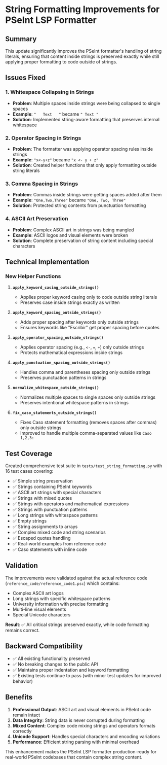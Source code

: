 # String Formatting Improvements for PSeInt LSP Formatter

## Summary

This update significantly improves the PSeInt formatter's handling of string literals, ensuring that content inside strings is preserved exactly while still applying proper formatting to code outside of strings.

## Issues Fixed

### 1. **Whitespace Collapsing in Strings**

- **Problem**: Multiple spaces inside strings were being collapsed to single spaces
- **Example**: `"   Text   "` became `" Text "`
- **Solution**: Implemented string-aware formatting that preserves internal whitespace

### 2. **Operator Spacing in Strings**

- **Problem**: The formatter was applying operator spacing rules inside strings
- **Example**: `"x<-y+z"` became `"x <- y + z"`
- **Solution**: Created helper functions that only apply formatting outside string literals

### 3. **Comma Spacing in Strings**

- **Problem**: Commas inside strings were getting spaces added after them
- **Example**: `"One,Two,Three"` became `"One, Two, Three"`
- **Solution**: Protected string contents from punctuation formatting

### 4. **ASCII Art Preservation**

- **Problem**: Complex ASCII art in strings was being mangled
- **Example**: ASCII logos and visual elements were broken
- **Solution**: Complete preservation of string content including special characters

## Technical Implementation

### New Helper Functions

1. **`apply_keyword_casing_outside_strings()`**
   - Applies proper keyword casing only to code outside string literals
   - Preserves case inside strings exactly as written

2. **`apply_keyword_spacing_outside_strings()`**
   - Adds proper spacing after keywords only outside strings
   - Ensures keywords like "Escribir" get proper spacing before quotes

3. **`apply_operator_spacing_outside_strings()`**
   - Applies operator spacing (e.g., `<-`, `=`, `+`) only outside strings
   - Protects mathematical expressions inside strings

4. **`apply_punctuation_spacing_outside_strings()`**
   - Handles comma and parentheses spacing only outside strings
   - Preserves punctuation patterns in strings

5. **`normalize_whitespace_outside_strings()`**
   - Normalizes multiple spaces to single spaces only outside strings
   - Preserves intentional whitespace patterns in strings

6. **`fix_caso_statements_outside_strings()`**
   - Fixes Caso statement formatting (removes spaces after commas) only outside strings
   - Improved to handle multiple comma-separated values like `Caso 1,2,3:`

## Test Coverage

Created comprehensive test suite in `tests/test_string_formatting.py` with 16 test cases covering:

- ✅ Simple string preservation
- ✅ Strings containing PSeInt keywords
- ✅ ASCII art strings with special characters
- ✅ Strings with mixed quotes
- ✅ Strings with operators and mathematical expressions
- ✅ Strings with punctuation patterns
- ✅ Long strings with whitespace patterns
- ✅ Empty strings
- ✅ String assignments to arrays
- ✅ Complex mixed code and string scenarios
- ✅ Escaped quotes handling
- ✅ Real-world examples from reference code
- ✅ Caso statements with inline code

## Validation

The improvements were validated against the actual reference code (`reference_code/reference_code1.psc`) which contains:

- Complex ASCII art logos
- Long strings with specific whitespace patterns
- University information with precise formatting
- Multi-line visual elements
- Special Unicode characters

**Result**: ✅ All critical strings preserved exactly, while code formatting remains correct.

## Backward Compatibility

- ✅ All existing functionality preserved
- ✅ No breaking changes to the public API
- ✅ Maintains proper indentation and keyword formatting
- ✅ Existing tests continue to pass (with minor test updates for improved behavior)

## Benefits

1. **Professional Output**: ASCII art and visual elements in PSeInt code remain intact
2. **Data Integrity**: String data is never corrupted during formatting
3. **Mixed Content**: Complex code mixing strings and operators formats correctly
4. **Unicode Support**: Handles special characters and encoding variations
5. **Performance**: Efficient string parsing with minimal overhead

This enhancement makes the PSeInt LSP formatter production-ready for real-world PSeInt codebases that contain complex string content.

